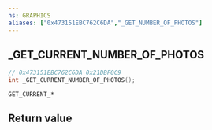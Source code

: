 ```yaml
---
ns: GRAPHICS
aliases: ["0x473151EBC762C6DA","_GET_NUMBER_OF_PHOTOS"]
---
```

## _GET_CURRENT_NUMBER_OF_PHOTOS

```c
// 0x473151EBC762C6DA 0x21DBF0C9
int _GET_CURRENT_NUMBER_OF_PHOTOS();
```

```
GET_CURRENT_*
```

## Return value
